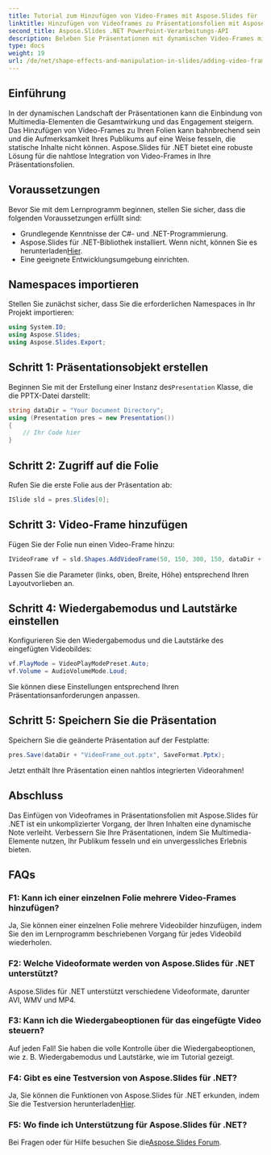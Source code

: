 ```yaml
---
title: Tutorial zum Hinzufügen von Video-Frames mit Aspose.Slides für .NET
linktitle: Hinzufügen von Videoframes zu Präsentationsfolien mit Aspose.Slides
second_title: Aspose.Slides .NET PowerPoint-Verarbeitungs-API
description: Beleben Sie Präsentationen mit dynamischen Video-Frames mithilfe von Aspose.Slides für .NET. Folgen Sie unserer Anleitung für eine nahtlose Integration und erstellen Sie ansprechende Präsentationen.
type: docs
weight: 19
url: /de/net/shape-effects-and-manipulation-in-slides/adding-video-frames/
---
```

## Einführung
In der dynamischen Landschaft der Präsentationen kann die Einbindung von Multimedia-Elementen die Gesamtwirkung und das Engagement steigern. Das Hinzufügen von Video-Frames zu Ihren Folien kann bahnbrechend sein und die Aufmerksamkeit Ihres Publikums auf eine Weise fesseln, die statische Inhalte nicht können. Aspose.Slides für .NET bietet eine robuste Lösung für die nahtlose Integration von Video-Frames in Ihre Präsentationsfolien.
## Voraussetzungen
Bevor Sie mit dem Lernprogramm beginnen, stellen Sie sicher, dass die folgenden Voraussetzungen erfüllt sind:
- Grundlegende Kenntnisse der C#- und .NET-Programmierung.
-  Aspose.Slides für .NET-Bibliothek installiert. Wenn nicht, können Sie es herunterladen[Hier](https://releases.aspose.com/slides/net/).
- Eine geeignete Entwicklungsumgebung einrichten.
## Namespaces importieren
Stellen Sie zunächst sicher, dass Sie die erforderlichen Namespaces in Ihr Projekt importieren:
```csharp
using System.IO;
using Aspose.Slides;
using Aspose.Slides.Export;
```
## Schritt 1: Präsentationsobjekt erstellen
 Beginnen Sie mit der Erstellung einer Instanz des`Presentation` Klasse, die die PPTX-Datei darstellt:
```csharp
string dataDir = "Your Document Directory";
using (Presentation pres = new Presentation())
{
    // Ihr Code hier
}
```
## Schritt 2: Zugriff auf die Folie
Rufen Sie die erste Folie aus der Präsentation ab:
```csharp
ISlide sld = pres.Slides[0];
```
## Schritt 3: Video-Frame hinzufügen
Fügen Sie der Folie nun einen Video-Frame hinzu:
```csharp
IVideoFrame vf = sld.Shapes.AddVideoFrame(50, 150, 300, 150, dataDir + "video1.avi");
```
Passen Sie die Parameter (links, oben, Breite, Höhe) entsprechend Ihren Layoutvorlieben an.
## Schritt 4: Wiedergabemodus und Lautstärke einstellen
Konfigurieren Sie den Wiedergabemodus und die Lautstärke des eingefügten Videobildes:
```csharp
vf.PlayMode = VideoPlayModePreset.Auto;
vf.Volume = AudioVolumeMode.Loud;
```
Sie können diese Einstellungen entsprechend Ihren Präsentationsanforderungen anpassen.
## Schritt 5: Speichern Sie die Präsentation
Speichern Sie die geänderte Präsentation auf der Festplatte:
```csharp
pres.Save(dataDir + "VideoFrame_out.pptx", SaveFormat.Pptx);
```
Jetzt enthält Ihre Präsentation einen nahtlos integrierten Videorahmen!
## Abschluss
Das Einfügen von Videoframes in Präsentationsfolien mit Aspose.Slides für .NET ist ein unkomplizierter Vorgang, der Ihren Inhalten eine dynamische Note verleiht. Verbessern Sie Ihre Präsentationen, indem Sie Multimedia-Elemente nutzen, Ihr Publikum fesseln und ein unvergessliches Erlebnis bieten.
## FAQs
### F1: Kann ich einer einzelnen Folie mehrere Video-Frames hinzufügen?
Ja, Sie können einer einzelnen Folie mehrere Videobilder hinzufügen, indem Sie den im Lernprogramm beschriebenen Vorgang für jedes Videobild wiederholen.
### F2: Welche Videoformate werden von Aspose.Slides für .NET unterstützt?
Aspose.Slides für .NET unterstützt verschiedene Videoformate, darunter AVI, WMV und MP4.
### F3: Kann ich die Wiedergabeoptionen für das eingefügte Video steuern?
Auf jeden Fall! Sie haben die volle Kontrolle über die Wiedergabeoptionen, wie z. B. Wiedergabemodus und Lautstärke, wie im Tutorial gezeigt.
### F4: Gibt es eine Testversion von Aspose.Slides für .NET?
 Ja, Sie können die Funktionen von Aspose.Slides für .NET erkunden, indem Sie die Testversion herunterladen[Hier](https://releases.aspose.com/).
### F5: Wo finde ich Unterstützung für Aspose.Slides für .NET?
 Bei Fragen oder für Hilfe besuchen Sie die[Aspose.Slides Forum](https://forum.aspose.com/c/slides/11).